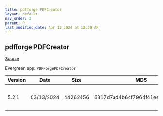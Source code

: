 ```yaml
---
title: pdfforge PDFCreator
layout: default
nav_order: 2
parent: P
last_modified_date: Apr 12 2024 at 12:30 AM
---
```


## pdfforge PDFCreator

[Source](https://www.pdfforge.org/pdfcreator)

Evergreen app: `PDFForgePDFCreator`

| Version | Date       | Size     | MD5                              | Filename                   | URI                                                                                                                                                                                                                                                        |
| ------- | ---------- | -------- | -------------------------------- | -------------------------- | ---------------------------------------------------------------------------------------------------------------------------------------------------------------------------------------------------------------------------------------------------------- |
| 5.2.1   | 03/13/2024 | 44262456 | 6317d7ad4b64f7964f41ee6cb8f848be | PDFCreator-5_2_1-Setup.exe | [https://download.pdfforge.org/download/pdfcreator/5.2.1/PDFCreator-5_2_1-Setup.exe?file=PDFCreator-5_2_1-Setup.exe&download](https://download.pdfforge.org/download/pdfcreator/5.2.1/PDFCreator-5_2_1-Setup.exe?file=PDFCreator-5_2_1-Setup.exe&download) |
